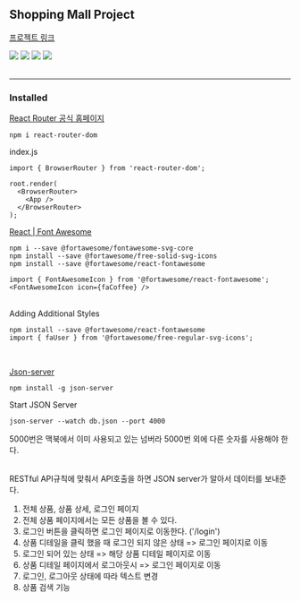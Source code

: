 Shopping Mall Project
-
<a href='https://ingkejin-shoppingmall.netlify.app/'>프로젝트 링크</a>

<div>
  <img src="https://img.shields.io/badge/HTML5-E34F26?style=Static&logo=HTML5&logoColor=white&logoWidth=10&logoheight=20">
  <img src="https://img.shields.io/badge/Sass-cc6699?style=Static&logo=Sass&logoColor=white">
  <img src="https://img.shields.io/badge/JavaScript-F7DF1E?style=Static&logo=JavaScript&logoColor=black">
  <img src="https://img.shields.io/badge/React-61DAFB?style=Static&logo=React&logoColor=3776AB">
</div>

<br>

---
<h3>Installed</h3>

<a href='https://reactrouter.com/en/main'>React Router 공식 홈페이지</a>

```
npm i react-router-dom
```

index.js

```
import { BrowserRouter } from 'react-router-dom';

root.render(
  <BrowserRouter>
    <App />
  </BrowserRouter>
);
```

<a href='https://docs.fontawesome.com/v5/web/use-with/react'>React | Font Awesome</a>

```
npm i --save @fortawesome/fontawesome-svg-core
npm install --save @fortawesome/free-solid-svg-icons
npm install --save @fortawesome/react-fontawesome
```

```
import { FontAwesomeIcon } from '@fortawesome/react-fontawesome';
<FontAwesomeIcon icon={faCoffee} />
```

<br>
Adding Additional Styles

```
npm install --save @fortawesome/react-fontawesome
import { faUser } from '@fortawesome/free-regular-svg-icons';
```

<br>

<a href='https://www.npmjs.com/package/json-server'>Json-server</a>

```
npm install -g json-server
```

Start JSON Server
```
json-server --watch db.json --port 4000
```
5000번은 맥북에서 이미 사용되고 있는 넘버라 5000번 외에 다른 숫자를 사용해야 한다. 

<br>
RESTful API규칙에 맞춰서 API호출을 하면 JSON server가 알아서 데이터를 보내준다.


1. 전체 상품, 상품 상세, 로그인 페이지
2. 전체 상품 페이지에서는 모든 상품을 볼 수 있다.
3. 로그인 버튼을 클릭하면 로그인 페이지로 이동한다. ('/login')
4. 상품 디테일을 클릭 했을 때 로그인 되지 않은 상태 => 로그인 페이지로 이동
5. 로그인 되어 있는 상태 => 해당 상품 디테일 페이지로 이동
6. 상품 디테일 페이지에서 로그아웃시 => 로그인 페이지로 이동
7. 로그인, 로그아웃 상태에 따라 텍스트 변경
8. 상품 검색 기능
